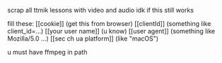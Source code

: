 scrap all ttmik lessons with video and audio
idk if this still works

fill these:
[[cookie]] (get this from browser)
[[clientId]] (something like client_id=...)
[[your user name]] (u know)
[[user agent]] (something like Mozilla/5.0 ...)
[[sec ch ua platform]] (like "macOS")

u must have ffmpeg in path
